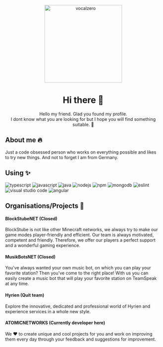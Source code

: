 <p align="center">
  <img alt="vocalzero" src="https://i.imgur.com/UHM8ieu.png" width="250" />
</p>
<h1 align="center">
  Hi there 👋
</h1>
<p align="center">
  Hello my friend. Glad you found my profile.<br>I dont know what you are looking for but I hope you will find something suitable. 🙌
</p>

## About me 🔥
Just a code obsessed person who works on everything possible and likes to try new things. And not to forget I am from Germany.

## Using ✨
<img src="https://img.shields.io/badge/-TypeScript-blue?style=flat-square&logo=typescript&logoColor=white" alt="typescript"> <img src="https://img.shields.io/badge/-JavaScript-yellow?style=flat-square&logo=javascript&logoColor=white" alt="javascript"> <img src="https://img.shields.io/badge/-Java-orange?style=flat-square&logo=java&logoColor=white" alt="java"> <img src="https://img.shields.io/badge/-NodeJS-red?style=flat-square&logo=node.js&logoColor=white" alt="nodejs"> <img src="https://img.shields.io/badge/-NPM-red?style=flat-square&logo=npm&logoColor=white" alt="npm"> <img src="https://img.shields.io/badge/-MongoDB-green?style=flat-square&logo=mongodb&logoColor=white" alt="mongodb"> <img src="https://img.shields.io/badge/-ESLint-purple?style=flat-square&logo=eslint&logoColor=white" alt="eslint"> <img src="https://img.shields.io/badge/-Visual%20Studio%20Code-blue?style=flat-square&logo=visual-studio-code&logoColor=white" alt="visual studio code"> <img src="https://img.shields.io/badge/-Angular-red?style=flat-square&logo=angular&logoColor=white" alt="angular">

## Organisations/Projects 🔧
#### BlockStubeNET (Closed)
BlockStube is not like other Minecraft networks, we always try to make our game modes player-friendly and efficient. Our team is always motivated, competent and friendly. Therefore, we offer our players a perfect support and a wonderful gaming experience.

#### MusikBotsNET (Closed)
You've always wanted your own music bot, on which you can play your favorite station? Then you've come to the right place! With us you can easily create a music bot that will play your favorite station on TeamSpeak at any time.

#### Hyrien (Quit team)
Explore the innovative, dedicated and professional world of Hyrien and experience services in a whole new style.

#### ATOMICNETWORKS (Currently developer here)
We ❤️ to create unique and cool projects for you and work on improving them every day through your feedback and suggestions for improvement.

